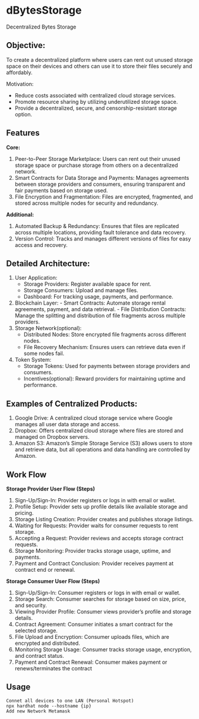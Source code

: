 # dBytesStorage

Decentralized Bytes Storage

## Objective:

To create a decentralized platform where users can rent out unused storage space on their
devices and others can use it to store their files securely and affordably.

Motivation:

- Reduce costs associated with centralized cloud storage services.
- Promote resource sharing by utilizing underutilized storage space.
- Provide a decentralized, secure, and censorship-resistant storage option.

## Features

**Core:**

1. Peer-to-Peer Storage Marketplace: Users can rent out their unused storage space
   or purchase storage from others on a decentralized network.
2. Smart Contracts for Data Storage and Payments: Manages agreements between
   storage providers and consumers, ensuring transparent and fair payments based on
   storage used.
3. File Encryption and Fragmentation: Files are encrypted, fragmented, and stored
   across multiple nodes for security and redundancy.

**Additional:**

1. Automated Backup & Redundancy: Ensures that files are replicated across
   multiple locations, providing fault tolerance and data recovery.
2. Version Control: Tracks and manages different versions of files for easy access and
   recovery.

## Detailed Architecture:

1. User Application:
   - Storage Providers: Register available space for rent.
   - Storage Consumers: Upload and manage files.
   - Dashboard: For tracking usage, payments, and performance.
2. Blockchain Layer: - Smart Contracts: Automate storage rental agreements, payment, and data
   retrieval. - File Distribution Contracts: Manage the splitting and distribution of file
   fragments across multiple providers.
3. Storage Network(optional):
   - Distributed Nodes: Store encrypted file fragments across different nodes.
   - File Recovery Mechanism: Ensures users can retrieve data even if some
     nodes fail.
4. Token System:
   - Storage Tokens: Used for payments between storage providers and
     consumers.
   - Incentives(optional): Reward providers for maintaining uptime and
     performance.

## Examples of Centralized Products:

1. Google Drive: A centralized cloud storage service where Google manages all user
   data storage and access.
2. Dropbox: Offers centralized cloud storage where files are stored and managed on
   Dropbox servers.
3. Amazon S3: Amazon’s Simple Storage Service (S3) allows users to store and
   retrieve data, but all operations and data handling are controlled by Amazon.

## Work Flow

**Storage Provider User Flow (Steps)**

1. Sign-Up/Sign-In: Provider registers or logs in with email or wallet.
2. Profile Setup: Provider sets up profile details like available storage and pricing.
3. Storage Listing Creation: Provider creates and publishes storage listings.
4. Waiting for Requests: Provider waits for consumer requests to rent storage.
5. Accepting a Request: Provider reviews and accepts storage contract requests.
6. Storage Monitoring: Provider tracks storage usage, uptime, and payments.
7. Payment and Contract Conclusion: Provider receives payment at contract end or
   renewal.

**Storage Consumer User Flow (Steps)**

1. Sign-Up/Sign-In: Consumer registers or logs in with email or wallet.
2. Storage Search: Consumer searches for storage based on size, price, and security.
3. Viewing Provider Profile: Consumer views provider’s profile and storage details.
4. Contract Agreement: Consumer initiates a smart contract for the selected storage.
5. File Upload and Encryption: Consumer uploads files, which are encrypted and
   distributed.
6. Monitoring Storage Usage: Consumer tracks storage usage, encryption, and
   contract status.
7. Payment and Contract Renewal: Consumer makes payment or renews/terminates
   the contract

## Usage

```
Connet all devices to one LAN (Personal Hotspot)
npx hardhat node --hostname {ip}
Add new Network Metamask
```

